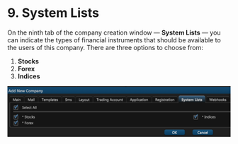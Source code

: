 # 9. System Lists

On the ninth tab of the company creation window — **System Lists** — you can indicate the types of financial instruments that should be available to the users of this company. There are three options to choose from:

1. **Stocks**
2. **Forex**
3. **Indices**

![](../../../.gitbook/assets/screenshot-2019-01-22-at-21.01.49.png)

